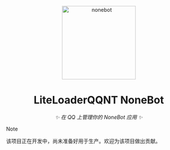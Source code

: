 <!-- markdownlint-disable MD033 MD036 MD041 -->
<p align="center">
  <a href="https://github.com/KomoriDev/LiteLoaderQQNT-NoneBot">
    <img src="https://nonebot.dev/logo.png" width="200" height="200" alt="nonebot">
  </a>
</p>

<div align="center">

# LiteLoaderQQNT NoneBot

_✨ 在 QQ 上管理你的 NoneBot 应用 ✨_

</div>

> [!Note]
> 该项目正在开发中，尚未准备好用于生产。欢迎为该项目做出贡献。
